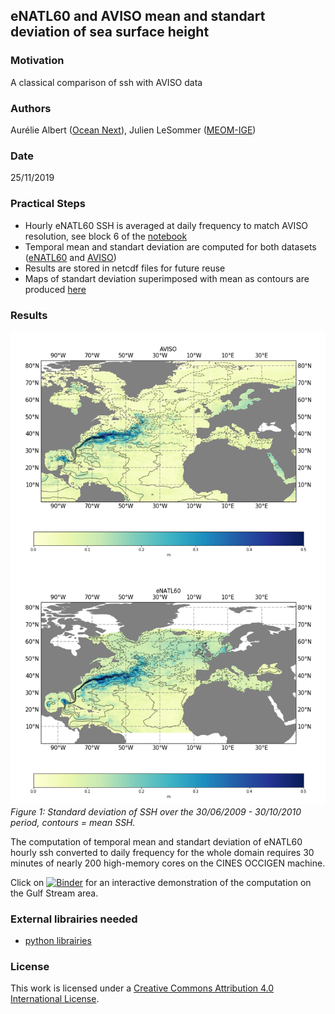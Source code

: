 ## eNATL60 and AVISO mean and standart deviation of sea surface height

### Motivation

A classical comparison of ssh with AVISO data

### Authors

Aurélie Albert ([Ocean Next](https://ocean-next.fr)), Julien LeSommer ([MEOM-IGE](https://github.com/meom-group.io))

### Date

25/11/2019

### Practical Steps

  - Hourly eNATL60 SSH is averaged at daily frequency to match AVISO resolution, see block 6 of the [notebook](https://github.com/ocean-next/eNATL60/blob/master/04_assessment/mesoscale-variability/notebooks/2019-11-25-AA-std-mean-ssh-eNATL60-1h-to-1d.ipynb)
  - Temporal mean and standart deviation are computed for both datasets ([eNATL60](https://github.com/ocean-next/eNATL60/blob/master/04_assessment/mesoscale-variability/notebooks/2019-11-25-AA-std-mean-ssh-eNATL60-1h-to-1d.ipynb) and [AVISO](https://github.com/ocean-next/eNATL60/blob/master/04_assessment/mesoscale-variability/notebooks/2019-11-25-AA-std-mean-ssh-AVISO.ipynb))
  - Results are stored in netcdf files for future reuse
  - Maps of standart deviation superimposed with mean as contours are produced [here](https://github.com/ocean-next/eNATL60/blob/master/04_assessment/mesoscale-variability/notebooks/2019-11-25-AA-plots-std-mean-ssh-AVISO-eNATL60-mac.ipynb) 
  
### Results

![plot](https://github.com/ocean-next/eNATL60/blob/master/04_assessment/mesoscale-variability/plots/std-mean-SSH-AVISO-eNATL60-BLBT02.png)
*Figure 1: Standard deviation of SSH over the 30/06/2009 - 30/10/2010 period, contours = mean SSH.*



The computation of temporal mean and standart deviation of eNATL60 hourly ssh converted to daily frequency for the whole domain requires 30 minutes of nearly 200 high-memory cores on the CINES OCCIGEN machine.

Click on [![Binder](https://binder.pangeo.io/badge_logo.svg)](https://binder.pangeo.io/v2/gh/ocean-next/demo-compare-ssh-eNATL60-AVISO/master) for an interactive demonstration of the computation on the Gulf Stream area.
  

### External librairies needed
  
  - [python librairies](environment.yaml)

### License
This work is licensed under a <a rel="license" href="http://creativecommons.org/licenses/by/4.0/">Creative Commons Attribution 4.0 International License</a>.

